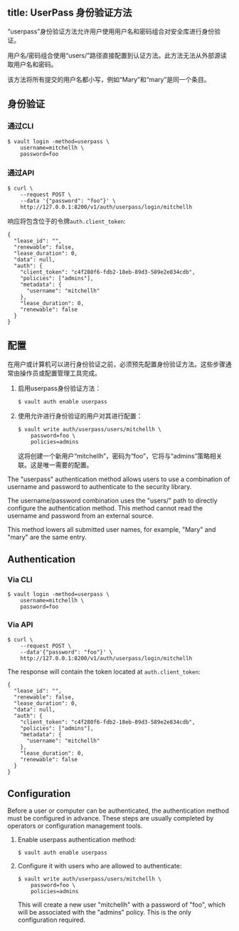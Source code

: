 title: UserPass 身份验证方法
------------------------------------
<!-- zh-CN:+ -->
“userpass”身份验证方法允许用户使用用户名和密码组合对安全库进行身份验证。

用户名/密码组合使用“users/”路径直接配置到认证方法。此方法无法从外部源读取用户名和密码。

该方法将所有提交的用户名都小写，例如“Mary”和“mary”是同一个条目。

身份验证
----------------------------------

### 通过CLI

```
$ vault login -method=userpass \
    username=mitchellh \
    password=foo

```

### 通过API

```
$ curl \
    --request POST \
    --data '{"password": "foo"}' \
    http://127.0.0.1:8200/v1/auth/userpass/login/mitchellh

```

响应将包含位于的令牌`auth.client_token`:

```
{
  "lease_id": "",
  "renewable": false,
  "lease_duration": 0,
  "data": null,
  "auth": {
    "client_token": "c4f280f6-fdb2-18eb-89d3-589e2e834cdb",
    "policies": ["admins"],
    "metadata": {
      "username": "mitchellh"
    },
    "lease_duration": 0,
    "renewable": false
  }
}

```

配置
--------------------------------

在用户或计算机可以进行身份验证之前，必须预先配置身份验证方法。这些步骤通常由操作员或配置管理工具完成。

1.  启用userpass身份验证方法：
    
    ```
    $ vault auth enable userpass
    
    ```
    
2.  使用允许进行身份验证的用户对其进行配置：
    
    ```
    $ vault write auth/userpass/users/mitchellh \
        password=foo \
        policies=admins
    
    ```
    
    这将创建一个新用户“mitchellh”，密码为“foo”，它将与“admins”策略相关联。这是唯一需要的配置。

<!-- zh-CN:- -->

<!-- en-US:+ -->
The "userpass" authentication method allows users to use a combination of username and password to authenticate to the security library.

The username/password combination uses the "users/" path to directly configure the authentication method. This method cannot read the username and password from an external source.

This method lowers all submitted user names, for example, "Mary" and "mary" are the same entry.

Authentication
----------------------------------

### Via CLI

```
$ vault login -method=userpass \
    username=mitchellh \
    password=foo

```

### Via API

```
$ curl \
    --request POST \
    --data'{"password": "foo"}' \
    http://127.0.0.1:8200/v1/auth/userpass/login/mitchellh

```

The response will contain the token located at `auth.client_token`:

```
{
  "lease_id": "",
  "renewable": false,
  "lease_duration": 0,
  "data": null,
  "auth": {
    "client_token": "c4f280f6-fdb2-18eb-89d3-589e2e834cdb",
    "policies": ["admins"],
    "metadata": {
      "username": "mitchellh"
    },
    "lease_duration": 0,
    "renewable": false
  }
}

```

Configuration
--------------------------------

Before a user or computer can be authenticated, the authentication method must be configured in advance. These steps are usually completed by operators or configuration management tools.

1. Enable userpass authentication method:
    
    ```
    $ vault auth enable userpass
    
    ```
    
2. Configure it with users who are allowed to authenticate:
    
    ```
    $ vault write auth/userpass/users/mitchellh \
        password=foo \
        policies=admins
    
    ```
    
    This will create a new user "mitchellh" with a password of "foo", which will be associated with the "admins" policy. This is the only configuration required.

<!-- en-US:- -->